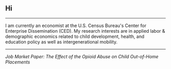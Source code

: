 
## Hi

---

I am currently an economist at the U.S. Census Bureau's Center for Enterprise Dissemination (CED). My research interests are in applied labor & demographic economics related to child development, health, and education policy as well as intergenerational mobility.

---

_*Job Market Paper: The Effect of the Opioid Abuse on Child Out-of-Home Placements*_


